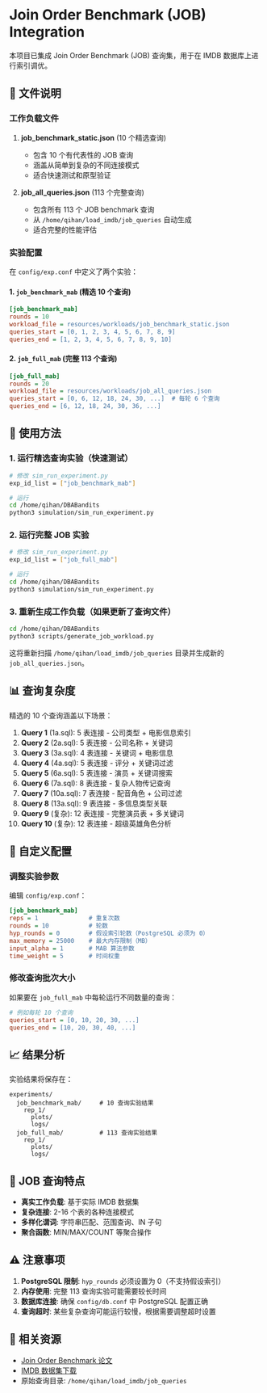 # Join Order Benchmark (JOB) Integration

本项目已集成 Join Order Benchmark (JOB) 查询集，用于在 IMDB 数据库上进行索引调优。

## 📁 文件说明

### 工作负载文件

1. **job_benchmark_static.json** (10 个精选查询)
   - 包含 10 个有代表性的 JOB 查询
   - 涵盖从简单到复杂的不同连接模式
   - 适合快速测试和原型验证

2. **job_all_queries.json** (113 个完整查询)
   - 包含所有 113 个 JOB benchmark 查询
   - 从 `/home/qihan/load_imdb/job_queries` 自动生成
   - 适合完整的性能评估

### 实验配置

在 `config/exp.conf` 中定义了两个实验：

#### 1. `job_benchmark_mab` (精选 10 个查询)
```ini
[job_benchmark_mab]
rounds = 10
workload_file = resources/workloads/job_benchmark_static.json
queries_start = [0, 1, 2, 3, 4, 5, 6, 7, 8, 9]
queries_end = [1, 2, 3, 4, 5, 6, 7, 8, 9, 10]
```

#### 2. `job_full_mab` (完整 113 个查询)
```ini
[job_full_mab]
rounds = 20
workload_file = resources/workloads/job_all_queries.json
queries_start = [0, 6, 12, 18, 24, 30, ...]  # 每轮 6 个查询
queries_end = [6, 12, 18, 24, 30, 36, ...]
```

## 🚀 使用方法

### 1. 运行精选查询实验（快速测试）

```bash
# 修改 sim_run_experiment.py
exp_id_list = ["job_benchmark_mab"]

# 运行
cd /home/qihan/DBABandits
python3 simulation/sim_run_experiment.py
```

### 2. 运行完整 JOB 实验

```bash
# 修改 sim_run_experiment.py
exp_id_list = ["job_full_mab"]

# 运行
cd /home/qihan/DBABandits
python3 simulation/sim_run_experiment.py
```

### 3. 重新生成工作负载（如果更新了查询文件）

```bash
cd /home/qihan/DBABandits
python3 scripts/generate_job_workload.py
```

这将重新扫描 `/home/qihan/load_imdb/job_queries` 目录并生成新的 `job_all_queries.json`。

## 📊 查询复杂度

精选的 10 个查询涵盖以下场景：

1. **Query 1** (1a.sql): 5 表连接 - 公司类型 + 电影信息索引
2. **Query 2** (2a.sql): 5 表连接 - 公司名称 + 关键词
3. **Query 3** (3a.sql): 4 表连接 - 关键词 + 电影信息
4. **Query 4** (4a.sql): 5 表连接 - 评分 + 关键词过滤
5. **Query 5** (6a.sql): 5 表连接 - 演员 + 关键词搜索
6. **Query 6** (7a.sql): 8 表连接 - 复杂人物传记查询
7. **Query 7** (10a.sql): 7 表连接 - 配音角色 + 公司过滤
8. **Query 8** (13a.sql): 9 表连接 - 多信息类型关联
9. **Query 9** (复杂): 12 表连接 - 完整演员表 + 多关键词
10. **Query 10** (复杂): 12 表连接 - 超级英雄角色分析

## 🔧 自定义配置

### 调整实验参数

编辑 `config/exp.conf`：

```ini
[job_benchmark_mab]
reps = 1              # 重复次数
rounds = 10           # 轮数
hyp_rounds = 0        # 假设索引轮数（PostgreSQL 必须为 0）
max_memory = 25000    # 最大内存限制（MB）
input_alpha = 1       # MAB 算法参数
time_weight = 5       # 时间权重
```

### 修改查询批次大小

如果要在 `job_full_mab` 中每轮运行不同数量的查询：

```ini
# 例如每轮 10 个查询
queries_start = [0, 10, 20, 30, ...]
queries_end = [10, 20, 30, 40, ...]
```

## 📈 结果分析

实验结果将保存在：
```
experiments/
  job_benchmark_mab/     # 10 查询实验结果
    rep_1/
      plots/
      logs/
  job_full_mab/          # 113 查询实验结果
    rep_1/
      plots/
      logs/
```

## 🎯 JOB 查询特点

- **真实工作负载**: 基于实际 IMDB 数据集
- **复杂连接**: 2-16 个表的各种连接模式
- **多样化谓词**: 字符串匹配、范围查询、IN 子句
- **聚合函数**: MIN/MAX/COUNT 等聚合操作

## ⚠️ 注意事项

1. **PostgreSQL 限制**: `hyp_rounds` 必须设置为 0（不支持假设索引）
2. **内存使用**: 完整 113 查询实验可能需要较长时间
3. **数据库连接**: 确保 `config/db.conf` 中 PostgreSQL 配置正确
4. **查询超时**: 某些复杂查询可能运行较慢，根据需要调整超时设置

## 🔗 相关资源

- [Join Order Benchmark 论文](https://db.in.tum.de/~leis/papers/lookingglass.pdf)
- [IMDB 数据集下载](http://homepages.cwi.nl/~boncz/job/imdb.tgz)
- 原始查询目录: `/home/qihan/load_imdb/job_queries`
